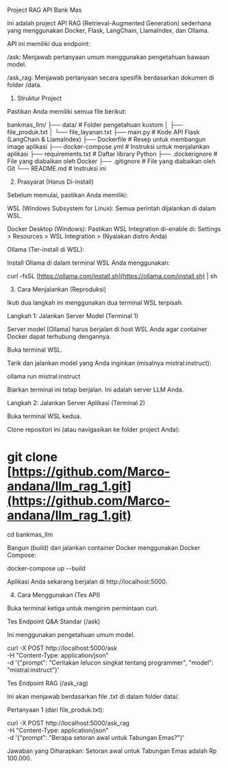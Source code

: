Project RAG API Bank Mas

Ini adalah project API RAG (Retrieval-Augmented Generation) sederhana yang menggunakan Docker, Flask, LangChain, LlamaIndex, dan Ollama.

API ini memiliki dua endpoint:

/ask: Menjawab pertanyaan umum menggunakan pengetahuan bawaan model.

/ask_rag: Menjawab pertanyaan secara spesifik berdasarkan dokumen di folder /data.

1. Struktur Project

Pastikan Anda memiliki semua file berikut:

bankmas_llm/
├── data/                 # Folder pengetahuan kustom
│   ├── file_produk.txt
│   └── file_layanan.txt
├── main.py               # Kode API Flask (LangChain & LlamaIndex)
├── Dockerfile            # Resep untuk membangun image aplikasi
├── docker-compose.yml    # Instruksi untuk menjalankan aplikasi
├── requirements.txt      # Daftar library Python
├── .dockerignore         # File yang diabaikan oleh Docker
├── .gitignore            # File yang diabaikan oleh Git
└── README.md             # Instruksi ini


2. Prasyarat (Harus Di-install)

Sebelum memulai, pastikan Anda memiliki:

WSL (Windows Subsystem for Linux): Semua perintah dijalankan di dalam WSL.

Docker Desktop (Windows): Pastikan WSL Integration di-enable di:
Settings > Resources > WSL Integration > (Nyalakan distro Anda)

Ollama (Ter-install di WSL):

Install Ollama di dalam terminal WSL Anda menggunakan:

curl -fsSL [https://ollama.com/install.sh](https://ollama.com/install.sh) | sh


3. Cara Menjalankan (Reproduksi)

Ikuti dua langkah ini menggunakan dua terminal WSL terpisah.

Langkah 1: Jalankan Server Model (Terminal 1)

Server model (Ollama) harus berjalan di host WSL Anda agar container Docker dapat terhubung dengannya.

Buka terminal WSL.

Tarik dan jalankan model yang Anda inginkan (misalnya mistral:instruct):

ollama run mistral:instruct


Biarkan terminal ini tetap berjalan. Ini adalah server LLM Anda.

Langkah 2: Jalankan Server Aplikasi (Terminal 2)

Buka terminal WSL kedua.

Clone repositori ini (atau navigasikan ke folder project Anda):

# git clone [https://github.com/Marco-andana/llm_rag_1.git](https://github.com/Marco-andana/llm_rag_1.git)
cd bankmas_llm


Bangun (build) dan jalankan container Docker menggunakan Docker Compose:

docker-compose up --build


Aplikasi Anda sekarang berjalan di http://localhost:5000.

4. Cara Menggunakan (Tes API)

Buka terminal ketiga untuk mengirim permintaan curl.

Tes Endpoint Q&A Standar (/ask)

Ini menggunakan pengetahuan umum model.

curl -X POST http://localhost:5000/ask \
     -H "Content-Type: application/json" \
     -d '{"prompt": "Ceritakan lelucon singkat tentang programmer", "model": "mistral:instruct"}'


Tes Endpoint RAG (/ask_rag)

Ini akan menjawab berdasarkan file .txt di dalam folder data/.

Pertanyaan 1 (dari file_produk.txt):

curl -X POST http://localhost:5000/ask_rag \
     -H "Content-Type: application/json" \
     -d '{"prompt": "Berapa setoran awal untuk Tabungan Emas?"}'


Jawaban yang Diharapkan: Setoran awal untuk Tabungan Emas adalah Rp 100.000.

